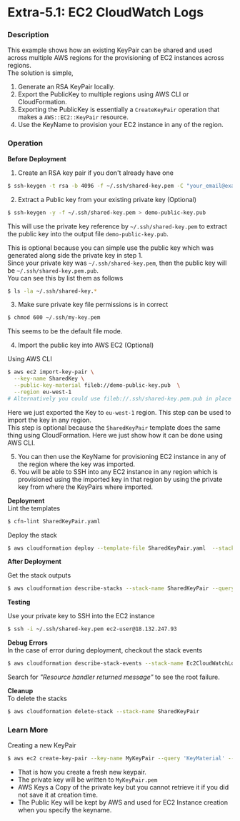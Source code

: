 # Extra-5.1: EC2 CloudWatch Logs

### Description

This example shows how an existing KeyPair can be shared and used across multiple AWS regions for the provisioning of EC2 instances across regions.  
The solution is simple,

1. Generate an RSA KeyPair locally.
2. Export the PublicKey to multiple regions using AWS CLI or CloudFormation.
3. Exporting the PublicKey is essentially a `CreateKeyPair` operation that makes a `AWS::EC2::KeyPair` resource.
4. Use the KeyName to provision your EC2 instance in any of the region.

### Operation

**Before Deployment**

1. Create an RSA key pair if you don't already have one

```bash
$ ssh-keygen -t rsa -b 4096 -f ~/.ssh/shared-key.pem -C "your_email@example.com"
```

2. Extract a Public key from your existing private key (Optional)

```bash
$ ssh-keygen -y -f ~/.ssh/shared-key.pem > demo-public-key.pub
```

This will use the private key reference by `~/.ssh/shared-key.pem` to extract the public key into the output file `demo-public-key.pub`.

This is optional because you can simple use the public key which was generated along side the private key in step 1.  
Since your private key was `~/.ssh/shared-key.pem`, then the public key will be `~/.ssh/shared-key.pem.pub`.  
You can see this by list them as follows

```bash
$ ls -la ~/.ssh/shared-key.*
```

3. Make sure private key file permissions is in correct

```bash
$ chmod 600 ~/.ssh/my-key.pem
```

This seems to be the default file mode.

4. Import the public key into AWS EC2 (Optional)

Using AWS CLI

```bash
$ aws ec2 import-key-pair \
  --key-name SharedKey \
  --public-key-material fileb://demo-public-key.pub  \
  --region eu-west-1
# Alternatively you could use fileb://.ssh/shared-key.pem.pub in place of fileb://demo-public-key.pub
```

Here we just exported the Key to `eu-west-1` region. This step can be used to import the key in any region.  
This step is optional because the `SharedKeyPair` template does the same thing using CloudFormation.
Here we just show how it can be done using AWS CLI.

5. You can then use the KeyName for provisioning EC2 instance in any of the region where the key was imported.
6. You will be able to SSH into any EC2 instance in any region which is provisioned using the imported key in that region by using the private key from where the KeyPairs where imported.

**Deployment**  
Lint the templates

```bash
$ cfn-lint SharedKeyPair.yaml
```

Deploy the stack

```bash
$ aws cloudformation deploy --template-file SharedKeyPair.yaml  --stack-name SharedKeyPair --parameter-overrides file://secret-parameters.json
```

**After Deployment**

Get the stack outputs

```bash
$ aws cloudformation describe-stacks --stack-name SharedKeyPair --query "Stacks[0].Outputs" --no-cli-pager
```

**Testing**

Use your private key to SSH into the EC2 instance

```bash
$ ssh -i ~/.ssh/shared-key.pem ec2-user@18.132.247.93
```

**Debug Errors**  
 In the case of error during deployment, checkout the stack events

```bash
$ aws cloudformation describe-stack-events --stack-name Ec2CloudWatchLog > events.json
```

Search for _"Resource handler returned message"_ to see the root failure.

**Cleanup**  
To delete the stacks

```bash
$ aws cloudformation delete-stack --stack-name SharedKeyPair
```

### Learn More

Creating a new KeyPair

```bash
$ aws ec2 create-key-pair --key-name MyKeyPair --query 'KeyMaterial' --output text > MyKeyPair.pem
```

- That is how you create a fresh new keypair.
- The private key will be written to `MyKeyPair.pem`
- AWS Keys a Copy of the private key but you cannot retrieve it if you did not save it at creation time.
- The Public Key will be kept by AWS and used for EC2 Instance creation when you specify the keyname.
